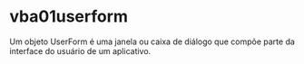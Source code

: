# vba01userform
Um objeto UserForm é uma janela ou caixa de diálogo que compõe parte da interface do usuário de um aplicativo.
